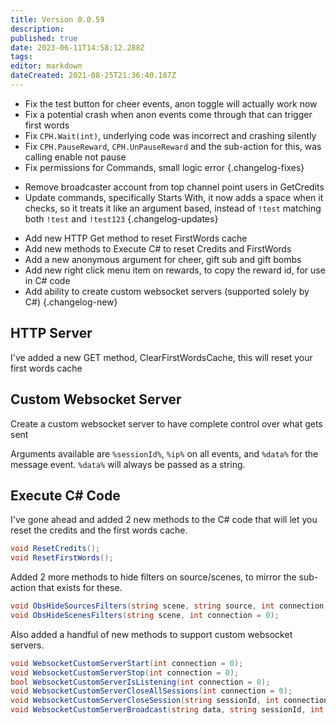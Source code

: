 ```yaml
---
title: Version 0.0.59
description: 
published: true
date: 2023-06-11T14:58:12.288Z
tags: 
editor: markdown
dateCreated: 2021-08-25T21:36:40.187Z
---
```


* Fix the test button for cheer events, anon toggle will actually work now
* Fix a potential crash when anon events come through that can trigger first words
* Fix `CPH.Wait(int)`, underlying code was incorrect and crashing silently
* Fix `CPH.PauseReward`, `CPH.UnPauseReward` and the sub-action for this, was calling enable not pause
* Fix permissions for Commands, small logic error
{.changelog-fixes}

<span></span>

* Remove broadcaster account from top channel point users in GetCredits
* Update commands, specifically Starts With, it now adds a space when it checks, so it treats it like an argument based, instead of `!test` matching both `!test` and `!test123`
{.changelog-updates}

<span></span>

* Add new HTTP Get method to reset FirstWords cache
* Add new methods to Execute C# to reset Credits and FirstWords
* Add a new anonymous argument for cheer, gift sub and gift bombs
* Add new right click menu item on rewards, to copy the reward id, for use in C# code
* Add ability to create custom websocket servers (supported solely by C#)
{.changelog-new}

## HTTP Server
I've added a new GET method, ClearFirstWordsCache, this will reset your first words cache

## Custom Websocket Server
Create a custom websocket server to have complete control over what gets sent

Arguments available are `%sessionId%`, `%ip%` on all events, and `%data%` for the message event.  `%data%` will always be passed as a string.

## Execute C# Code
I've gone ahead and added 2 new methods to the C# code that will let you reset the credits and the first words cache.

```csharp
void ResetCredits();
void ResetFirstWords();
```

Added 2 more methods to hide filters on source/scenes, to mirror the sub-action that exists for these.

```csharp
void ObsHideSourcesFilters(string scene, string source, int connection = 0);
void ObsHideScenesFilters(string scene, int connection = 0);
```

Also added a handful of new methods to support custom websocket servers.
```csharp
void WebsocketCustomServerStart(int connection = 0);
void WebsocketCustomServerStop(int connection = 0);
bool WebsocketCustomServerIsListening(int connection = 0);
void WebsocketCustomServerCloseAllSessions(int connection = 0);
void WebsocketCustomServerCloseSession(string sessionId, int connection = 0);
void WebsocketCustomServerBroadcast(string data, string sessionId, int connection = 0);
```